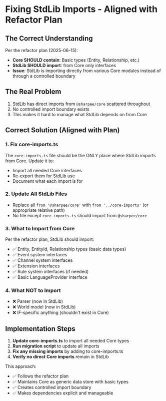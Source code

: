 # Fixing StdLib Imports - Aligned with Refactor Plan

## The Correct Understanding

Per the refactor plan (2025-06-15):
- **Core SHOULD contain**: Basic types (Entity, Relationship, etc.)
- **StdLib SHOULD import**: from Core only interfaces
- **Issue**: StdLib is importing directly from various Core modules instead of through a controlled boundary

## The Real Problem

1. StdLib has direct imports from `@sharpee/core` scattered throughout
2. No controlled import boundary exists
3. This makes it hard to manage what StdLib depends on from Core

## Correct Solution (Aligned with Plan)

### 1. Fix core-imports.ts
The `core-imports.ts` file should be the ONLY place where StdLib imports from Core. Update it to:
- Import all needed Core interfaces
- Re-export them for StdLib use
- Document what each import is for

### 2. Update All StdLib Files
- Replace all `from '@sharpee/core'` with `from '../core-imports'` (or appropriate relative path)
- No file except `core-imports.ts` should import from `@sharpee/core`

### 3. What to Import from Core
Per the refactor plan, StdLib should import:
- ✅ Entity, EntityId, Relationship types (basic data types)
- ✅ Event system interfaces
- ✅ Channel system interfaces
- ✅ Extension interfaces
- ✅ Rule system interfaces (if needed)
- ✅ Basic LanguageProvider interface

### 4. What NOT to Import
- ❌ Parser (now in StdLib)
- ❌ World model (now in StdLib)
- ❌ IF-specific anything (shouldn't exist in Core)

## Implementation Steps

1. **Update core-imports.ts** to import all needed Core types
2. **Run migration script** to update all imports
3. **Fix any missing imports** by adding to core-imports.ts
4. **Verify no direct Core imports** remain in StdLib

This approach:
- ✅ Follows the refactor plan
- ✅ Maintains Core as generic data store with basic types
- ✅ Creates controlled import boundary
- ✅ Makes dependencies explicit and manageable
